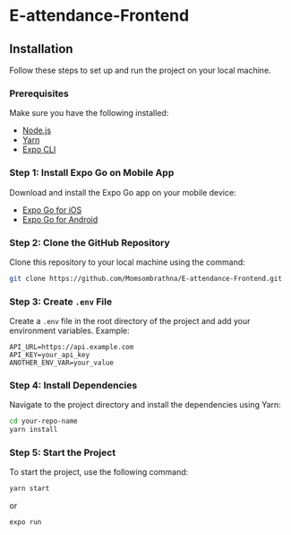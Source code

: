 # E-attendance-Frontend
## Installation

Follow these steps to set up and run the project on your local machine.

### Prerequisites

Make sure you have the following installed:

- [Node.js](https://nodejs.org/)
- [Yarn](https://classic.yarnpkg.com/en/docs/install)
- [Expo CLI](https://docs.expo.dev/get-started/installation/)

### Step 1: Install Expo Go on Mobile App

Download and install the Expo Go app on your mobile device:

- [Expo Go for iOS](https://apps.apple.com/us/app/expo-go/id982107779)
- [Expo Go for Android](https://play.google.com/store/apps/details?id=host.exp.exponent&hl=en&gl=US)

### Step 2: Clone the GitHub Repository

Clone this repository to your local machine using the command:

```bash
git clone https://github.com/Momsombrathna/E-attendance-Frontend.git

```
### Step 3: Create `.env` File
Create a `.env` file in the root directory of the project and add your environment variables. Example:

```env
API_URL=https://api.example.com
API_KEY=your_api_key
ANOTHER_ENV_VAR=your_value
```
### Step 4: Install Dependencies

Navigate to the project directory and install the dependencies using Yarn:

```bash
cd your-repo-name
yarn install
```
### Step 5: Start the Project

To start the project, use the following command:

```bash
yarn start
```
or 

```bash
expo run
```


